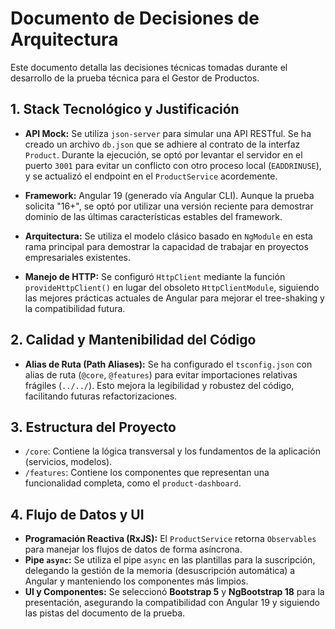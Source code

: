 # Documento de Decisiones de Arquitectura

Este documento detalla las decisiones técnicas tomadas durante el desarrollo de la prueba técnica para el Gestor de Productos.

## 1. Stack Tecnológico y Justificación

- **API Mock:** Se utiliza `json-server` para simular una API RESTful. Se ha creado un archivo `db.json` que se adhiere al contrato de la interfaz `Product`. Durante la ejecución, se optó por levantar el servidor en el puerto `3001` para evitar un conflicto con otro proceso local (`EADDRINUSE`), y se actualizó el endpoint en el `ProductService` acordemente.

- **Framework:** Angular 19 (generado vía Angular CLI). Aunque la prueba solicita "16+", se optó por utilizar una versión reciente para demostrar dominio de las últimas características estables del framework.

- **Arquitectura:** Se utiliza el modelo clásico basado en `NgModule` en esta rama principal para demostrar la capacidad de trabajar en proyectos empresariales existentes.

- **Manejo de HTTP:** Se configuró `HttpClient` mediante la función `provideHttpClient()` en lugar del obsoleto `HttpClientModule`, siguiendo las mejores prácticas actuales de Angular para mejorar el tree-shaking y la compatibilidad futura.

## 2. Calidad y Mantenibilidad del Código

- **Alias de Ruta (Path Aliases):** Se ha configurado el `tsconfig.json` con alias de ruta (`@core`, `@features`) para evitar importaciones relativas frágiles (`../../`). Esto mejora la legibilidad y robustez del código, facilitando futuras refactorizaciones.

## 3. Estructura del Proyecto

- `/core`: Contiene la lógica transversal y los fundamentos de la aplicación (servicios, modelos).
- `/features`: Contiene los componentes que representan una funcionalidad completa, como el `product-dashboard`.

## 4. Flujo de Datos y UI

- **Programación Reactiva (RxJS):** El `ProductService` retorna `Observables` para manejar los flujos de datos de forma asíncrona.
- **Pipe `async`:** Se utiliza el pipe `async` en las plantillas para la suscripción, delegando la gestión de la memoria (desuscripción automática) a Angular y manteniendo los componentes más limpios.
- **UI y Componentes:** Se seleccionó **Bootstrap 5** y **NgBootstrap 18** para la presentación, asegurando la compatibilidad con Angular 19 y siguiendo las pistas del documento de la prueba.
